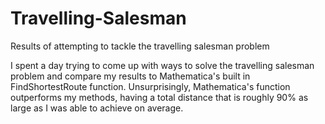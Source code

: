 # Travelling-Salesman
Results of attempting to tackle the travelling salesman problem

I spent a day trying to come up with ways to solve the travelling salesman problem and compare my results to Mathematica's built in FindShortestRoute function. Unsurprisingly, Mathematica's function outperforms my methods, having a total distance that is roughly 90% as large as I was able to achieve on average.
